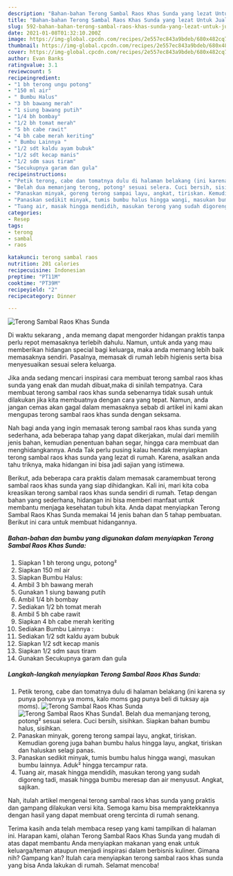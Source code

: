 ```yaml
---
description: "Bahan-bahan Terong Sambal Raos Khas Sunda yang lezat Untuk Jualan"
title: "Bahan-bahan Terong Sambal Raos Khas Sunda yang lezat Untuk Jualan"
slug: 592-bahan-bahan-terong-sambal-raos-khas-sunda-yang-lezat-untuk-jualan
date: 2021-01-08T01:32:10.200Z
image: https://img-global.cpcdn.com/recipes/2e557ec843a9bdeb/680x482cq70/terong-sambal-raos-khas-sunda-foto-resep-utama.jpg
thumbnail: https://img-global.cpcdn.com/recipes/2e557ec843a9bdeb/680x482cq70/terong-sambal-raos-khas-sunda-foto-resep-utama.jpg
cover: https://img-global.cpcdn.com/recipes/2e557ec843a9bdeb/680x482cq70/terong-sambal-raos-khas-sunda-foto-resep-utama.jpg
author: Evan Banks
ratingvalue: 3.1
reviewcount: 5
recipeingredient:
- "1 bh terong ungu potong"
- "150 ml air"
- " Bumbu Halus"
- "3 bh bawang merah"
- "1 siung bawang putih"
- "1/4 bh bombay"
- "1/2 bh tomat merah"
- "5 bh cabe rawit"
- "4 bh cabe merah keriting"
- " Bumbu Lainnya "
- "1/2 sdt kaldu ayam bubuk"
- "1/2 sdt kecap manis"
- "1/2 sdm saus tiram"
- "Secukupnya garam dan gula"
recipeinstructions:
- "Petik terong, cabe dan tomatnya dulu di halaman belakang (ini karena sy punya pohonnya ya moms, kalo moms gag punya beli di tuksay aja moms)."
- "Belah dua memanjang terong, potong² sesuai selera. Cuci bersih, sisihkan. Siapkan bahan bumbu halus, sisihkan."
- "Panaskan minyak, goreng terong sampai layu, angkat, tiriskan. Kemudian goreng juga bahan bumbu halus hingga layu, angkat, tiriskan dan haluskan selagi panas."
- "Panaskan sedikit minyak, tumis bumbu halus hingga wangi, masukan bumbu lainnya. Aduk² hingga tercampur rata."
- "Tuang air, masak hingga mendidih, masukan terong yang sudah digoreng tadi, masak hingga bumbu meresap dan air menyusut. Angkat, sajikan."
categories:
- Resep
tags:
- terong
- sambal
- raos

katakunci: terong sambal raos 
nutrition: 201 calories
recipecuisine: Indonesian
preptime: "PT11M"
cooktime: "PT39M"
recipeyield: "2"
recipecategory: Dinner

---
```



![Terong Sambal Raos Khas Sunda](https://img-global.cpcdn.com/recipes/2e557ec843a9bdeb/680x482cq70/terong-sambal-raos-khas-sunda-foto-resep-utama.jpg)

Di waktu  sekarang , anda memang dapat mengorder hidangan praktis tanpa perlu repot memasaknya terlebih dahulu. Namun, untuk anda yang mau memberikan hidangan special bagi keluarga, maka anda memang lebih baik memasaknya sendiri. Pasalnya, memasak di rumah lebih higienis serta bisa menyesuaikan sesuai selera keluarga.

Jika anda sedang mencari inspirasi cara membuat terong sambal raos khas sunda yang enak dan mudah dibuat,maka di sinilah tempatnya. Cara membuat terong sambal raos khas sunda  sebenarnya tidak susah untuk dilakukan jika kita membuatnya dengan cara yang tepat. Namun, anda jangan cemas akan gagal dalam memasaknya 
sebab di artikel ini kami akan mengupas terong sambal raos khas sunda dengan seksama.  



Nah bagi anda yang ingin memasak terong sambal raos khas sunda yang sederhana, ada beberapa tahap yang dapat dikerjakan, mulai dari memilih jenis bahan, kemudian penentuan bahan segar, hingga cara membuat dan menghidangkannya. Anda Tak perlu pusing kalau hendak menyiapkan terong sambal raos khas sunda yang lezat di rumah. Karena, asalkan anda  tahu triknya, maka hidangan ini bisa jadi sajian yang istimewa.

Berikut, ada beberapa cara praktis  dalam memasak caramembuat terong sambal raos khas sunda yang siap dihidangkan. Kali ini, mari kita coba kreasikan terong sambal raos khas sunda sendiri di rumah. Tetap dengan bahan yang sederhana, hidangan ini bisa memberi manfaat untuk membantu menjaga kesehatan tubuh kita. Anda dapat menyiapkan Terong Sambal Raos Khas Sunda memakai 14 jenis bahan dan 5 tahap pembuatan. Berikut ini cara untuk membuat hidangannya.

<!--inarticleads1-->

##### Bahan-bahan dan bumbu yang digunakan dalam menyiapkan Terong Sambal Raos Khas Sunda:

1. Siapkan 1 bh terong ungu, potong²
1. Siapkan 150 ml air
1. Siapkan  Bumbu Halus:
1. Ambil 3 bh bawang merah
1. Gunakan 1 siung bawang putih
1. Ambil 1/4 bh bombay
1. Sediakan 1/2 bh tomat merah
1. Ambil 5 bh cabe rawit
1. Siapkan 4 bh cabe merah keriting
1. Sediakan  Bumbu Lainnya :
1. Sediakan 1/2 sdt kaldu ayam bubuk
1. Siapkan 1/2 sdt kecap manis
1. Siapkan 1/2 sdm saus tiram
1. Gunakan Secukupnya garam dan gula




<!--inarticleads2-->

##### Langkah-langkah menyiapkan Terong Sambal Raos Khas Sunda:

1. Petik terong, cabe dan tomatnya dulu di halaman belakang (ini karena sy punya pohonnya ya moms, kalo moms gag punya beli di tuksay aja moms).
<img src="https://img-global.cpcdn.com/steps/54a330d20158ad38/160x128cq70/terong-sambal-raos-khas-sunda-langkah-memasak-1-foto.jpg" alt="Terong Sambal Raos Khas Sunda"><img src="https://img-global.cpcdn.com/steps/119b19b625de56f8/160x128cq70/terong-sambal-raos-khas-sunda-langkah-memasak-1-foto.jpg" alt="Terong Sambal Raos Khas Sunda">1. Belah dua memanjang terong, potong² sesuai selera. Cuci bersih, sisihkan. Siapkan bahan bumbu halus, sisihkan.
1. Panaskan minyak, goreng terong sampai layu, angkat, tiriskan. Kemudian goreng juga bahan bumbu halus hingga layu, angkat, tiriskan dan haluskan selagi panas.
1. Panaskan sedikit minyak, tumis bumbu halus hingga wangi, masukan bumbu lainnya. Aduk² hingga tercampur rata.
1. Tuang air, masak hingga mendidih, masukan terong yang sudah digoreng tadi, masak hingga bumbu meresap dan air menyusut. Angkat, sajikan.




Nah, itulah artikel mengenai  terong sambal raos khas sunda  yang praktis dan gampang dilakukan versi kita. Semoga kamu bisa mempraktekkannya dengan hasil yang dapat membuat oreng tercinta di rumah senang. 

Terima kasih anda telah membaca resep yang kami tampilkan di halaman ini. Harapan kami, olahan  Terong Sambal Raos Khas Sunda yang mudah di atas dapat membantu Anda menyiapkan makanan yang enak untuk keluarga/teman ataupun menjadi inspirasi dalam berbisnis kuliner. Gimana nih? Gampang kan? Itulah cara menyiapkan terong sambal raos khas sunda yang bisa Anda lakukan di rumah. Selamat mencoba!

